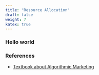 ```yaml
---
title: "Resource Allocation"
draft: false
weight: 7
katex: true
---
```


### Hello world

### References
- [Textbook about Algorithmic Marketing](https://algorithmicweb.files.wordpress.com/2018/07/algorithmic-marketing-ai-for-marketing-operations-r1-7g.pdf)
